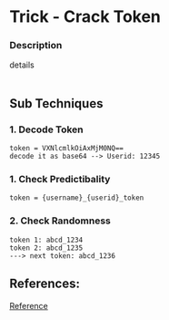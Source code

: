 # Trick - Crack Token

### Description
details
</br>&nbsp;

## Sub Techniques
### 1. Decode Token
```
token = VXNlcmlkOiAxMjM0NQ==
decode it as base64 --> Userid: 12345
```
### 1. Check Predictibality
```
token = {username}_{userid}_token
```
### 2. Check Randomness
```
token 1: abcd_1234
token 2: abcd_1235
---> next token: abcd_1236
```


## References:
[Reference](link)</br>
